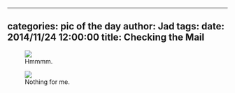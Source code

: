 
---
categories: pic of the day
author: Jad
tags: 
date: 2014/11/24 12:00:00
title: Checking the Mail
---

<figure>
<img src="/img/2014/11/24/img_20141124_135909112_medium.jpg" />
<figcaption>Hmmmm.</figcaption>
</figure>

<figure>
<img src="/img/2014/11/24/img_20141124_140030365_medium.jpg" />
<figcaption>Nothing for me.</figcaption>
</figure>
